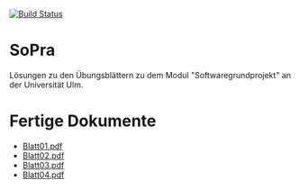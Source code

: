 [![Build Status](https://travis-ci.org/aul12/SoPra.svg?branch=master)](https://travis-ci.org/aul12/SoPra)
# SoPra 
Lösungen zu den Übungsblättern zu dem Modul "Softwaregrundprojekt" an der Universität Ulm.

# Fertige Dokumente
 * [Blatt01.pdf](https://aul12.github.io/SoPra/Blatt01.pdf)
 * [Blatt02.pdf](https://aul12.github.io/SoPra/Blatt02.pdf)
 * [Blatt03.pdf](https://aul12.github.io/SoPra/Blatt03.pdf)
 * [Blatt04.pdf](https://aul12.github.io/SoPra/Blatt04.pdf)

